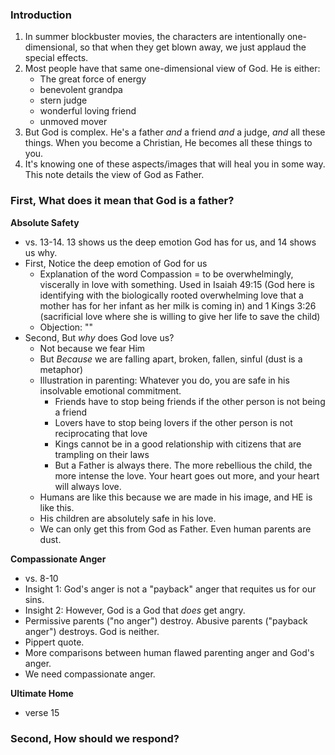 ### Introduction
1. In summer blockbuster movies, the characters are intentionally one-dimensional, so that when they get blown away, we just applaud the special effects. 
2. Most people have that same one-dimensional view of God. He is either: 
	- The great force of energy
	- benevolent grandpa
	- stern judge
	- wonderful loving friend
	- unmoved mover
3. But God is complex. He's a father *and* a friend *and* a judge, *and* all these things. When you become a Christian, He becomes all these things to you.
4. It's knowing one of these aspects/images that will heal you in some way. This note details the view of God as Father. 

### First, What does it mean that God is a father?

**Absolute Safety**
- vs. 13-14. 13 shows us the deep emotion God has for us, and 14 shows us why.
- First, Notice the deep emotion of God for us
	- Explanation of the word Compassion = to be overwhelmingly, viscerally in love with something. Used in Isaiah 49:15 (God here is identifying with the biologically rooted overwhelming love that a mother has for her infant as her milk is coming in) and 1 Kings 3:26 (sacrificial love where she is willing to give her life to save the child)
	- Objection: ""
- Second, But *why* does God love us?
	- Not because we fear Him
	- But *Because* we are falling apart, broken, fallen, sinful (dust is a metaphor)
	- Illustration in parenting: Whatever you do, you are safe in his insolvable emotional commitment. 
		- Friends have to stop being friends if the other person is not being a friend
		- Lovers have to stop being lovers if the other person is not reciprocating that love
		- Kings cannot be in a good relationship with citizens that are trampling on their laws
		- But a Father is always there. The more rebellious the child, the more intense the love. Your heart goes out more, and your heart will always love. 
	- Humans are like this because we are made in his image, and HE is like this. 
	- His children are absolutely safe in his love. 
	- We can only get this from God as Father. Even human parents are dust. 

**Compassionate Anger**
- vs. 8-10
- Insight 1: God's anger is not a "payback" anger that requites us for our sins. 
- Insight 2: However, God is a God that *does* get angry. 
- Permissive parents ("no anger") destroy. Abusive parents ("payback anger") destroys. God is neither. 
- Pippert quote. 
- More comparisons between human flawed parenting anger and God's anger. 
- We need compassionate anger. 

**Ultimate Home**
- verse 15
### Second, How should we respond?





